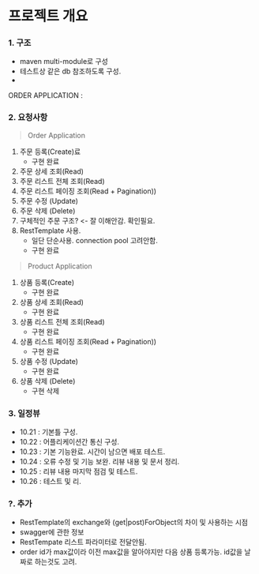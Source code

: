 # 프로젝트 개요

### 1. 구조

* maven multi-module로 구성
* 테스트상 같은 db 참조하도록 구성.
* 

ORDER APPLICATION :

### 2. 요청사항

> Order Application

1. 주문 등록(Create)료
   * 구현 완료
2. 주문 상세 조회(Read)
3. 주문 리스트 전체 조회(Read)
4. 주문 리스트 페이징 조회(Read + Pagination))
5. 주문 수정 (Update)
6. 주문 삭제 (Delete)
7. 구체적인 주문 구조? <- 잘 이해안감. 확인필요.
8. RestTemplate 사용.
   * 일단 단순사용. connection pool 고려안함.
   * 구현 완료

> Product Application

1. 상품 등록(Create)
   * 구현 완료
3. 상품 상세 조회(Read)
   * 구현 완료
3. 상품 리스트 전체 조회(Read)
   * 구현 완료
4. 상품 리스트 페이징 조회(Read + Pagination))
   * 구현 완료
5. 상품 수정 (Update)
   * 구현 완료
7. 상품 삭제 (Delete)
   * 구현 삭제

### 3. 일정뷰

* 10.21 : 기본틀 구성.
* 10.22 : 어플리케이션간 통신 구성.
* 10.23 : 기본 기능완료. 시간이 남으면 배포 테스트.
* 10.24 : 오류 수정 및 기능 보완. 리뷰 내용 및 문서 정리.
* 10.25 : 리뷰 내용 마지막 점검 및 테스트.
* 10.26 : 테스트 및 리.

### ?. 추가
* RestTemplate의 exchange와 (get|post)ForObject의 차이 및 사용하는 시점
* swagger에 관한 정보
* RestTempate 리스트 파라미터로 전달안됨.
* order id가 max값이라 이전 max값을 알아야지만 다음 상품 등록가능. id값을 날짜로 하는것도 고려.